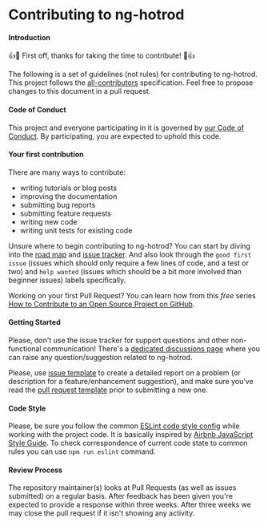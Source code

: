 # Contributing to ng-hotrod

#### Introduction

:+1::tada: First off, thanks for taking the time to contribute! :tada::+1:

The following is a set of guidelines (not rules) for contributing to ng-hotrod. This project follows the [all-contributors](https://github.com/kentcdodds/all-contributors) specification. Feel free to propose changes to this document in a pull request.

#### Code of Conduct

This project and everyone participating in it is governed by [our Code of Conduct](https://github.com/loenko/ng-hotrod/blob/master/.github/CODE_OF_CONDUCT.md). By participating, you are expected to uphold this code.

#### Your first contribution

There are many ways to contribute: 
* writing tutorials or blog posts
* improving the documentation
* submitting bug reports 
* submitting feature requests 
* writing new code
* writing unit tests for existing code

Unsure where to begin contributing to ng-hotrod? You can start by diving into the [road map](https://github.com/loenko/ng-hotrod/projects/1) and [issue tracker](https://github.com/loenko/ng-hotrod/issues). And also look through the `good first issue` (issues which should only require a few lines of code, and a test or two) and `help wanted` (issues which should be a bit more involved than beginner issues) labels specifically.

Working on your first Pull Request? You can learn how from this *free* series [How to Contribute to an Open Source Project on GitHub](https://egghead.io/courses/how-to-contribute-to-an-open-source-project-on-github).

#### Getting Started
Please, don't use the issue tracker for support questions and other non-functional communication! There's a [dedicated discussions page](https://github.com/fyodorio/ng-hotrod/discussions) where you can raise any question/suggestion related to ng-hotrod.

Please, use [issue template](https://github.com/loenko/ng-hotrod/blob/master/.github/ISSUE_TEMPLATE.md) to create a detailed report on a problem (or description for a feature/enhancement suggestion), and make sure you've read the [pull request template](https://github.com/loenko/ng-hotrod/blob/master/.github/PULL_REQUEST_TEMPLATE.md) prior to submitting a new one.

#### Code Style
Please, be sure you follow the common [ESLint code style config](https://github.com/loenko/ng-hotrod/blob/master/.eslintrc) while working with the project code. It is basically inspired by [Airbnb JavaScript Style Guide](https://github.com/airbnb/javascript). To check correspondence of current code state to common rules you can use `npm run eslint` command.

#### Review Process
The repository maintainer(s) looks at Pull Requests (as well as issues submitted) on a regular basis. After feedback has been given you're expected to provide a response within three weeks. After three weeks we may close the pull request if it isn't showing any activity.
